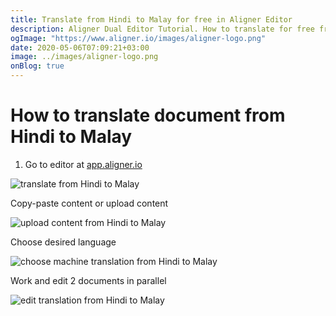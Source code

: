```yaml
---
title: Translate from Hindi to Malay for free in Aligner Editor
description: Aligner Dual Editor Tutorial. How to translate for free from Hindi to Malay. Aligner is multilingual document management platform. 
ogImage: "https://www.aligner.io/images/aligner-logo.png"
date: 2020-05-06T07:09:21+03:00
image: ../images/aligner-logo.png
onBlog: true
---
```


# How to translate document from Hindi to Malay

1. Go to editor at [app.aligner.io](https://app.aligner.io "Aligner App web page")

![translate from Hindi to Malay](../aligner-blank-editor.png "translate from Hindi to Malay")

Copy-paste content or upload content

![upload content from Hindi to Malay](../aligner-uploaded-document.png "upload content from Hindi to Malay")

Choose desired language

![choose machine translation from Hindi to Malay](../aligner-language-dropdown.png "choose machine translation from Hindi to Malay")

Work and edit 2 documents in parallel

![edit translation from Hindi to Malay](../aligner-double-sitded-editor.png "edit translation from Hindi to Malay")


